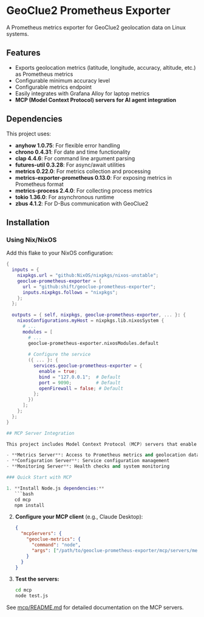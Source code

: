# GeoClue2 Prometheus Exporter

A Prometheus metrics exporter for GeoClue2 geolocation data on Linux systems.

## Features

- Exports geolocation metrics (latitude, longitude, accuracy, altitude, etc.) as Prometheus metrics
- Configurable minimum accuracy level
- Configurable metrics endpoint
- Easily integrates with Grafana Alloy for laptop metrics
- **MCP (Model Context Protocol) servers for AI agent integration**

## Dependencies

This project uses:

- **anyhow 1.0.75**: For flexible error handling
- **chrono 0.4.31**: For date and time functionality
- **clap 4.4.6**: For command line argument parsing
- **futures-util 0.3.28**: For async/await utilities
- **metrics 0.22.0**: For metrics collection and processing
- **metrics-exporter-prometheus 0.13.0**: For exposing metrics in Prometheus format
- **metrics-process 2.4.0**: For collecting process metrics
- **tokio 1.36.0**: For asynchronous runtime
- **zbus 4.1.2**: For D-Bus communication with GeoClue2

## Installation

### Using Nix/NixOS

Add this flake to your NixOS configuration:

```nix
{
  inputs = {
    nixpkgs.url = "github:NixOS/nixpkgs/nixos-unstable";
    geoclue-prometheus-exporter = {
      url = "github:shift/geoclue-prometheus-exporter";
      inputs.nixpkgs.follows = "nixpkgs";
    };
  };
  
  outputs = { self, nixpkgs, geoclue-prometheus-exporter, ... }: {
    nixosConfigurations.myHost = nixpkgs.lib.nixosSystem {
      # ...
      modules = [
        # ...
        geoclue-prometheus-exporter.nixosModules.default
        
        # Configure the service
        ({ ... }: {
          services.geoclue-prometheus-exporter = {
            enable = true;
            bind = "127.0.0.1";  # Default
            port = 9090;         # Default
            openFirewall = false; # Default
          };
        })
      ];
    };
  };
}

## MCP Server Integration

This project includes Model Context Protocol (MCP) servers that enable AI agents to interact with the GeoClue Prometheus Exporter. The MCP servers provide:

- **Metrics Server**: Access to Prometheus metrics and geolocation data
- **Configuration Server**: Service configuration management
- **Monitoring Server**: Health checks and system monitoring

### Quick Start with MCP

1. **Install Node.js dependencies:**
   ```bash
   cd mcp
   npm install
   ```

2. **Configure your MCP client** (e.g., Claude Desktop):
   ```json
   {
     "mcpServers": {
       "geoclue-metrics": {
         "command": "node",
         "args": ["/path/to/geoclue-prometheus-exporter/mcp/servers/metrics-server.js"]
       }
     }
   }
   ```

3. **Test the servers:**
   ```bash
   cd mcp
   node test.js
   ```

See [mcp/README.md](mcp/README.md) for detailed documentation on the MCP servers.
